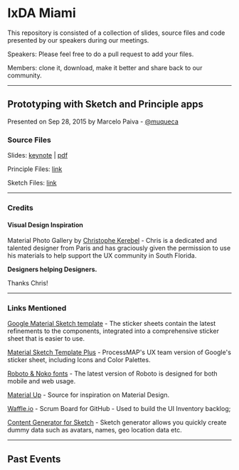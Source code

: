 # IxDA Miami

This repository is consisted of a collection of slides, source files and code presented by our speakers during our meetings.

Speakers: Please feel free to do a pull request to add your files.

Members: clone it, download, make it better and share back to our community.

----

## Prototyping with Sketch and Principle apps
Presented on Sep 28, 2015 by Marcelo Paiva - [@muqueca](https://twitter.com/muqueca)

### Source Files

Slides: [keynote](#) | [pdf](#)

Principle Files: [link](#)

Sketch Files: [link](#)

----

### Credits

#### Visual Design Inspiration
Material Photo Gallery by [Christophe Kerebel](https://dribbble.com/shots/2261972-Material-Photo-Gallery-Principle) - Chris is a dedicated and talented designer from Paris and has graciously given the permission to use his materials to help support the UX community in South Florida.

__Designers helping Designers.__

Thanks Chris!

----

### Links Mentioned

[Google Material Sketch template](https://www.google.com/design/spec/resources/sticker-sheets-icons.html#) - The sticker sheets contain the latest refinements to the components, integrated into a comprehensive sticker sheet that is easier to use.

[Material Sketch Template Plus](src/sketch/pmap-ux/) - ProcessMAP's UX team version of Google's sticker sheet, including Icons and Color Palettes.

[Roboto & Noko fonts](https://www.google.com/design/spec/resources/roboto-noto-fonts.html) - The latest version of Roboto is designed for both mobile and web usage.

[Material Up](http://www.materialup.com/) - Source for inspiration on Material Design.

[Waffle.io](https://waffle.io/mpaiva/ixda-miami) - Scrum Board for GitHub - Used to build the UI Inventory backlog;

[Content Generator for Sketch](https://github.com/timuric/Content-generator-sketch-plugin) - Sketch generator allows you quickly create dummy data such as avatars, names, geo location data etc.



----

## Past Events
